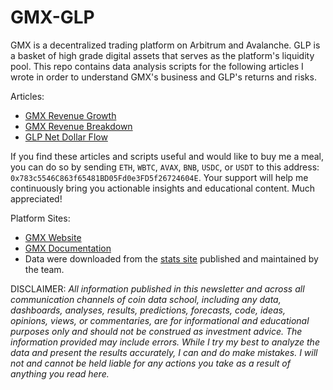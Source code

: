 # GMX-GLP

GMX is a decentralized trading platform on Arbitrum and Avalanche. GLP is a 
basket of high grade digital assets that serves as the platform's liquidity 
pool. This repo contains data analysis scripts for the following articles I 
wrote in order to understand GMX's business and GLP's returns and risks.

Articles:

* [GMX Revenue Growth](https://coindataschool.substack.com/p/gmx-revenue-growth?r=1ly8yy&s=w&utm_campaign=post&utm_medium=web)
* [GMX Revenue Breakdown](https://coindataschool.substack.com/p/gmx-revenue-breakdown?r=1ly8yy&s=w&utm_campaign=post&utm_medium=web)
* [GLP Net Dollar Flow](https://coindataschool.substack.com/p/glp-net-dollar-flow?r=1ly8yy&s=w&utm_campaign=post&utm_medium=web)

If you find these articles and scripts useful and would like to buy me a meal,
you can do so by sending `ETH`, `WBTC`, `AVAX`, `BNB`, `USDC`, or `USDT` to 
this address: `0x783c5546C863f65481BD05Fd0e3FD5f26724604E`. Your support will 
help me continuously bring you actionable insights and educational content. 
Much appreciated!

Platform Sites:

* [GMX Website](https://gmx.io/)
* [GMX Documentation](https://gmxio.gitbook.io/)
* Data were downloaded from the [stats site](https://stats.gmx.io) published
and maintained by the team.

DISCLAIMER: *All information published in this newsletter and across all communication channels of coin data school, including any data, dashboards, analyses, results, predictions, forecasts, code, ideas, opinions, views, or commentaries, are for informational and educational purposes only and should not be construed as investment advice. The information provided may include errors. While I try my best to analyze the data and present the results accurately, I can and do make mistakes. I will not and cannot be held liable for any actions you take as a result of anything you read here.*